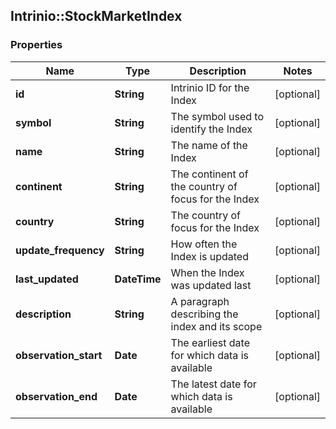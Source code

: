 ## Intrinio::StockMarketIndex

### Properties
Name | Type | Description | Notes
------------ | ------------- | ------------- | -------------
**id** | **String** | Intrinio ID for the Index | [optional] 
**symbol** | **String** | The symbol used to identify the Index | [optional] 
**name** | **String** | The name of the Index | [optional] 
**continent** | **String** | The continent of the country of focus for the Index | [optional] 
**country** | **String** | The country of focus for the Index | [optional] 
**update_frequency** | **String** | How often the Index is updated | [optional] 
**last_updated** | **DateTime** | When the Index was updated last | [optional] 
**description** | **String** | A paragraph describing the index and its scope | [optional] 
**observation_start** | **Date** | The earliest date for which data is available | [optional] 
**observation_end** | **Date** | The latest date for which data is available | [optional] 



